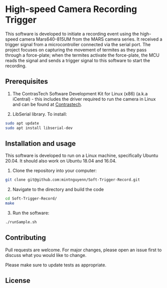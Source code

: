 # High-speed Camera Recording Trigger

This software is developed to initiate a recording event using the high-speed camera Mars640-815UM from the MARS camera series. It received a trigger signal from a microcontroller connected via the serial port. The project focuses on capturing the movement of termites as they pass through a force-plate; when the termites activate the force-plate, the MCU reads the signal and sends a trigger signal to this software to start the recording.

## Prerequisites

1. The ContrasTech Software Development Kit for Linux (x86) (a.k.a iCentral) - this includes the driver required to run the camera in Linux and can be found at [Contrastech](https://www.contrastech.com/en/service/005001002.html).

2. LibSerial library. To install:
```bash
sudo apt update
sudo apt install libserial-dev
```

## Installation and usage

This software is developed to run on a Linux machine, specifically Ubuntu 20.04. It should also work on Ubuntu 18.04 and 16.04.

1. Clone the repository into your computer:
```bash
git clone git@github.com:mintnguyenn/Soft-Trigger-Record.git
```

2. Navigate to the directory and build the code
```bash
cd Soft-Trigger-Record/
make
```

3. Run the software:
```bash
./runSample.sh
```

## Contributing

Pull requests are welcome. For major changes, please open an issue first
to discuss what you would like to change.

Please make sure to update tests as appropriate.

## License

